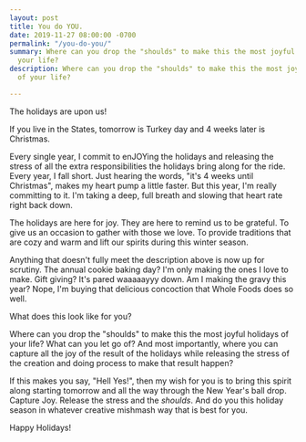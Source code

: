 ```yaml
---
layout: post
title: You do YOU.
date: 2019-11-27 08:00:00 -0700
permalink: "/you-do-you/"
summary: Where can you drop the "shoulds" to make this the most joyful holidays of
  your life?
description: Where can you drop the "shoulds" to make this the most joyful holidays
  of your life?

---
```

The holidays are upon us!

If you live in the States, tomorrow is Turkey day and 4 weeks later is Christmas.

Every single year, I commit to enJOYing the holidays and releasing the stress of all the extra responsibilities the holidays bring along for the ride. Every year, I fall short. Just hearing the words, "it's 4 weeks until Christmas", makes my heart pump a little faster. But this year, I'm really committing to it. I'm taking a deep, full breath and slowing that heart rate right back down.

The holidays are here for joy. They are here to remind us to be grateful. To give us an occasion to gather with those we love. To provide traditions that are cozy and warm and lift our spirits during this winter season.

Anything that doesn't fully meet the description above is now up for scrutiny. The annual cookie baking day? I'm only making the ones I love to make. Gift giving? It's pared waaaaayyy down. Am I making the gravy this year? Nope, I'm buying that delicious concoction that Whole Foods does so well.

What does this look like for you?

Where can you drop the "shoulds" to make this the most joyful holidays of your life? What can you let go of? And most importantly, where you can capture all the joy of the result of the holidays while releasing the stress of the creation and doing process to make that result happen?

If this makes you say, "Hell Yes!", then my wish for you is to bring this spirit along starting tomorrow and all the way through the New Year's ball drop. Capture Joy. Release the stress and the _shoulds_. And do you this holiday season in whatever creative mishmash way that is best for you.

Happy Holidays!